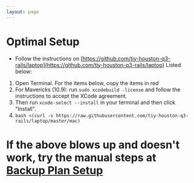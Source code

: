 ```yaml
---
layout: page
---
```


# Optimal Setup

* Follow the instructions on [https://github.com/tiy-houston-q3-rails/laptop](https://github.com/tiy-houston-q3-rails/laptop) Listed below:

1. Open Terminal. For the items below, copy the items in red
1. For Mavericks (10.9): run `sudo xcodebuild -license` and follow the instructions to accept the XCode agreement.
2. Then run `xcode-select --install` in your terminal and then click "Install".
3. `bash <(curl -s https://raw.githubusercontent.com/tiy-houston-q3-rails/laptop/master/mac)`

# If the above blows up and doesn't work, try the manual steps at [Backup Plan Setup](backup_plan.html)
